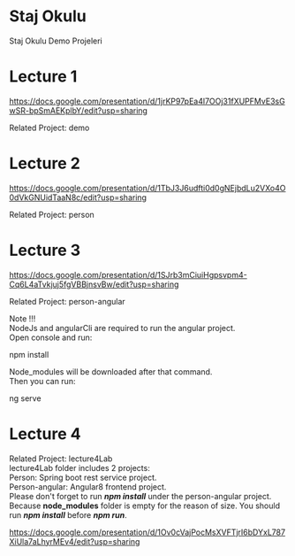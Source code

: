 # Staj Okulu

Staj Okulu Demo Projeleri

# Lecture 1

https://docs.google.com/presentation/d/1jrKP97pEa4l7OOj31fXUPFMvE3sGwSR-bpSmAEKplbY/edit?usp=sharing

Related Project: demo

# Lecture 2

https://docs.google.com/presentation/d/1TbJ3J6udfti0d0gNEjbdLu2VXo4O0dVkGNUidTaaN8c/edit?usp=sharing

Related Project: person

# Lecture 3

https://docs.google.com/presentation/d/1SJrb3mCiuiHgpsvpm4-Cq6L4aTvkjuj5fgVBBjnsvBw/edit?usp=sharing

Related Project: person-angular

Note !!!<br/>
NodeJs and angularCli are required to run the angular project.<br/>
Open console and run:<br/>

  npm install<br/>

Node_modules will be downloaded after that command.<br/>
Then you can run:<br/>

  ng serve<br/>
  
  
# Lecture 4

Related Project: lecture4Lab<br/>
lecture4Lab folder includes 2 projects:<br/>
Person: Spring boot rest service project.<br/>
Person-angular: Angular8 frontend project.<br/>
Please don't forget to run <i><b>npm install</b></i> under the person-angular project. Because <b>node_modules</b> folder is empty for the reason of size. 
You should run <i><b>npm install</b></i> before <i><b>npm run</b></i>.

https://docs.google.com/presentation/d/1Ov0cVajPocMsXVFTjrI6bDYxL787XiUla7aLhyrMEv4/edit?usp=sharing 



